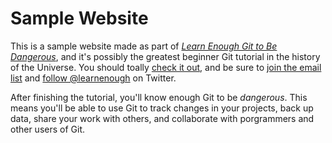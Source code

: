 # Sample Website

This is a sample website made as part of [*Learn Enough Git to Be Dangerous*](http://learnenough.com/git-tutorial), and it's possibly the greatest beginner Git tutorial in the history of the Universe.  You should toally [check it out](http://learnenough.com/git-tutorial), and be sure to [join the email list](http://learnenough.com/#email_list) and [follow @learnenough](http://twitter.com/learnenough) on Twitter.

After finishing the tutorial, you'll know enough Git to be *dangerous*.  This means you'll be able to use Git to track changes in your projects, back up data, share your work with others, and collaborate with porgrammers and other users of Git.

